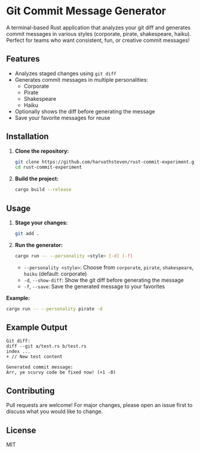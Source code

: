 # Git Commit Message Generator

A terminal-based Rust application that analyzes your git diff and generates commit messages in various styles (corporate, pirate, shakespeare, haiku). Perfect for teams who want consistent, fun, or creative commit messages!

## Features
- Analyzes staged changes using `git diff`
- Generates commit messages in multiple personalities:
  - Corporate
  - Pirate
  - Shakespeare
  - Haiku
- Optionally shows the diff before generating the message
- Save your favorite messages for reuse

## Installation

1. **Clone the repository:**
   ```sh
   git clone https://github.com/harvathsteven/rust-commit-experiment.git
   cd rust-commit-experiment
   ```
2. **Build the project:**
   ```sh
   cargo build --release
   ```

## Usage

1. **Stage your changes:**
   ```sh
   git add .
   ```
2. **Run the generator:**
   ```sh
   cargo run -- --personality <style> [-d] [-f]
   ```
   - `--personality <style>`: Choose from `corporate`, `pirate`, `shakespeare`, `haiku` (default: corporate)
   - `-d`, `--show-diff`: Show the git diff before generating the message
   - `-f`, `--save`: Save the generated message to your favorites

**Example:**
```sh
cargo run -- --personality pirate -d
```

## Example Output
```
Git diff:
diff --git a/test.rs b/test.rs
index ...
+ // New test content

Generated commit message:
Arr, ye scurvy code be fixed now! (+1 -0)
```

## Contributing
Pull requests are welcome! For major changes, please open an issue first to discuss what you would like to change.

## License
MIT 